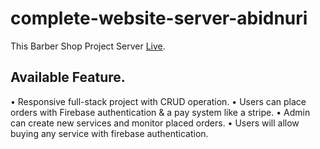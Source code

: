# complete-website-server-abidnuri
This Barber Shop Project Server [Live](https://barber-project-shop.web.app/).

## Available Feature.
•	Responsive full-stack project with CRUD operation.
•	Users can place orders with Firebase authentication & a pay system like a stripe.
•	Admin can create new services and monitor placed orders.
•	Users will allow buying any service with firebase authentication.
